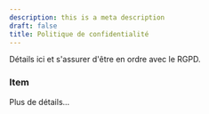 ```yaml
---
description: this is a meta description
draft: false
title: Politique de confidentialité
---
```


Détails ici et s'assurer d'être en ordre avec le RGPD.

### Item

Plus de détails...
